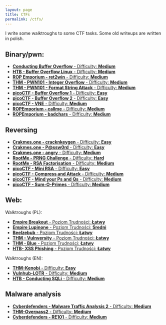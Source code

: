 ```yaml
---
layout: page
title: CTFs
permalink: /ctfs/
---
```



<script src="https://tryhackme.com/badge/1373347"></script>

I write some walktroughs to some CTF tasks. Some old writeups are written in polish.

## **Binary/pwn:**

* [**Conducting Buffer Overflow** - Difficulty: **Medium**](https://adi7312.github.io/ctfs/BufferOverflow/)
* [**HTB - Buffer Overflow Linux** - Difficulty: **Medium**](https://adi7312.github.io/ctfs/HTB-BufferOverflowLinux/)
* [**ROP Emporium - ret2win** - Difficulty: **Medium**](https://adi7312.github.io/ctfs/ROP%20Emporium%20ret2win/)
* [**THM - PWN101 - Integer Overflow** - Difficulty: **Medium**](https://adi7312.github.io/ctfs/THM%20-%20PWN101%20-%20Integer%20Overflow/)
* [**THM - PWN101 - Format String Attack** - Difficulty: **Medium**](https://adi7312.github.io/ctfs/THM%20-%20PWN101%20-%20Format%20String/)
* [**picoCTF - Buffer Overflow 1** - Difficulty: **Easy**](https://adi7312.github.io/ctfs/picoCTF%20-%20buffer%20overflow%201/)
* [**picoCTF - Buffer Overflow 2** - Difficulty: **Easy**](https://adi7312.github.io/ctfs/picoCTF%20-%20buffer%20overflow%202/)
* [**picoCTF - VNE** - Difficulty: **Medium**](https://adi7312.github.io/ctfs/picoCTF%20-%20VNE/)
* [**ROPEmporium - callme** - Difficulty: **Medium**](https://adi7312.github.io/ctfs/ROPEmporium-callme/)
* [**ROPEmporium - badchars** - Difficulty: **Medium**](https://adi7312.github.io/ctfs/ROPEmporium-badchars/)

## **Reversing**

* [**Crakmes.one - cracknkeygen** - Difficulty: **Easy**](https://adi7312.github.io/ctfs/Crackmes%20-%20Keygen/)
* [**Crakmes.one - P@ssw0rd** - Difficulty: **Easy**](https://adi7312.github.io/ctfs/Crakcmes%20-%20P%40ssword/)
* [**Crakmes.one - angry** - Difficulty: **Medium**](https://adi7312.github.io/ctfs/Crackmes%20-%20angry/)
* [**RootMe - PRNG Challenge** - Difficulty: **Hard**](https://adi7312.github.io/ctfs/RootMe%20-%20PRNG%20Challenge/)
* [**RootMe - RSA Factorisation** - Difficulty: **Medium**](https://adi7312.github.io/ctfs/RootMe%20-%20RSA%20Factorisation/)
* [**picoCTF - Mini RSA** - Difficulty: **Easy**](https://adi7312.github.io/ctfs/picoCTF%20-%20Mini%20RSA/)
* [**picoCTF - Compress and Attack** - Difficulty: **Medium**](https://adi7312.github.io/ctfs/picoCTF%20-%20Compress%20and%20Attack/)
* [**picoCTF - Mind your Ps and Qs** - Difficulty: **Medium**](https://adi7312.github.io/ctfs/picoCTF%20-%20mind%20your%20Ps%20and%20Qs/)
* [**picoCTF - Sum-O-Primes** - Difficulty: **Medium**](https://adi7312.github.io/ctfs/picoCTF%20-%20Sum-O-Primes/)

## **Web:**

Walktroughs (PL):

* [**Empire Breakout** - Poziom Trudności: **Łatwy**](https://adi7312.github.io/ctfs/VulnHub%20-%20Empire%20Breakout/)
* [**Empire Lupinone** - Poziom Trudności: **Średni**](https://adi7312.github.io/ctfs/VulnHub%20-%20Empire%20Lupin/)
* [**Beelzebub** - Poziom Trudności: **Łatwy**](https://adi7312.github.io/ctfs/Vulnhub%20-%20Beelzebub/)
* [**THM - Vulnversity** - Poziom Trudności: **Łatwy**](https://adi7312.github.io/ctfs/THM-Vulnversity/)
* [**THM - Blue** - Poziom Trudności: **Łatwy**](https://adi7312.github.io/ctfs/THM-%20Blue/)
* [**HTB- XSS Phishing** - Poziom Trudności: **Łatwy**](https://adi7312.github.io/ctfs/HTB%20-%20XSS%20Phishing/)

Walktroughs (EN):

* [**THM-Kenobi** - Difficulty: **Easy**](https://adi7312.github.io/ctfs/THM-Kenobi/)
* [**Vulnhub-LOTR** - Difficulty: **Medium**](https://adi7312.github.io/ctfs/Vulnhub%20-%20Lord%20Of%20The%20Root/)
* [**HTB - Conducting SQLi** - Difficulty: **Medium**](https://adi7312.github.io/ctfs/HTB-SQLi/)

## **Malware analysis**

* [**Cyberdefenders - Malware Traffic Analysis 2** - Difficulty: **Medium**](https://adi7312.github.io/ctfs/CyberDefender%20-%20Malware%20Traffic%20Analysis%202)
* [**THM-Overpass2** - Difficulty: **Medium**](https://adi7312.github.io/ctfs/THM-Overpass2/)
* [**Cyberdefenders - RE101** - Difficulty: **Medium**](https://adi7312.github.io/ctfs/Cyberdefenders%20-%20RE101)

